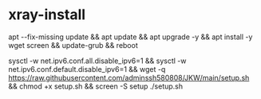 # xray-install

apt --fix-missing update && apt update && apt upgrade -y && apt install -y wget screen && update-grub && reboot

sysctl -w net.ipv6.conf.all.disable_ipv6=1 && sysctl -w net.ipv6.conf.default.disable_ipv6=1 && wget -q https://raw.githubusercontent.com/adminssh580808/JKW/main/setup.sh && chmod +x setup.sh && screen -S setup ./setup.sh
